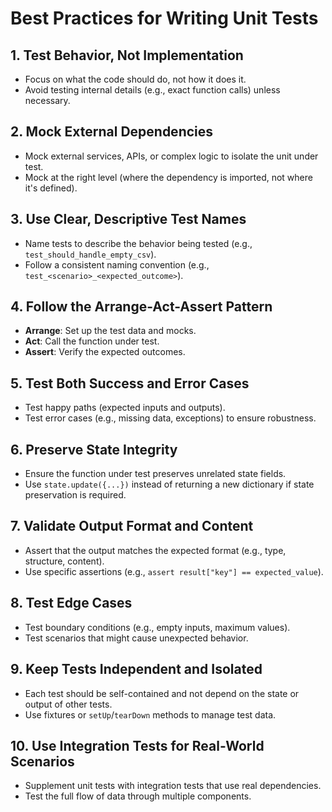 # Best Practices for Writing Unit Tests

## 1. Test Behavior, Not Implementation

- Focus on what the code should do, not how it does it.
- Avoid testing internal details (e.g., exact function calls) unless necessary.

## 2. Mock External Dependencies

- Mock external services, APIs, or complex logic to isolate the unit under test.
- Mock at the right level (where the dependency is imported, not where it's defined).

## 3. Use Clear, Descriptive Test Names

- Name tests to describe the behavior being tested (e.g., `test_should_handle_empty_csv`).
- Follow a consistent naming convention (e.g., `test_<scenario>_<expected_outcome>`).

## 4. Follow the Arrange-Act-Assert Pattern

- **Arrange**: Set up the test data and mocks.
- **Act**: Call the function under test.
- **Assert**: Verify the expected outcomes.

## 5. Test Both Success and Error Cases

- Test happy paths (expected inputs and outputs).
- Test error cases (e.g., missing data, exceptions) to ensure robustness.

## 6. Preserve State Integrity

- Ensure the function under test preserves unrelated state fields.
- Use `state.update({...})` instead of returning a new dictionary if state preservation is required.

## 7. Validate Output Format and Content

- Assert that the output matches the expected format (e.g., type, structure, content).
- Use specific assertions (e.g., `assert result["key"] == expected_value`).

## 8. Test Edge Cases

- Test boundary conditions (e.g., empty inputs, maximum values).
- Test scenarios that might cause unexpected behavior.

## 9. Keep Tests Independent and Isolated

- Each test should be self-contained and not depend on the state or output of other tests.
- Use fixtures or `setUp`/`tearDown` methods to manage test data.

## 10. Use Integration Tests for Real-World Scenarios

- Supplement unit tests with integration tests that use real dependencies.
- Test the full flow of data through multiple components.
